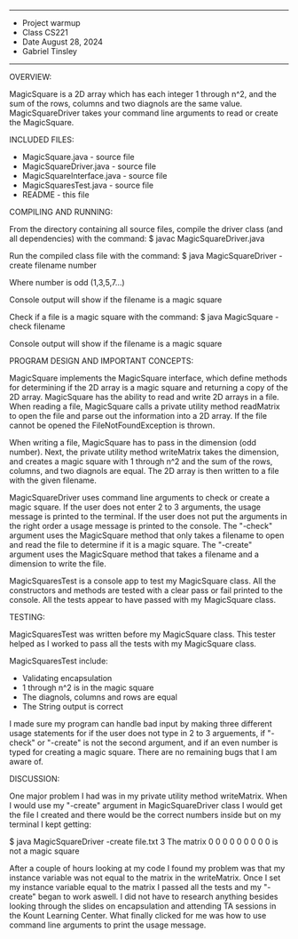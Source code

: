 ****************
* Project warmup
* Class CS221
* Date August 28, 2024
* Gabriel Tinsley
**************** 

OVERVIEW:

 MagicSquare is a 2D array which has each integer 1 through n^2,
 and the sum of the rows, columns and two diagnols are the same value. 
 MagicSquareDriver takes your command line arguments to read or create 
 the MagicSquare.


INCLUDED FILES:

 * MagicSquare.java - source file
 * MagicSquareDriver.java - source file
 * MagicSquareInterface.java - source file
 * MagicSquaresTest.java - source file
 * README - this file


COMPILING AND RUNNING:

 From the directory containing all source files, compile the 
 driver class (and all dependencies) with the command:
 $ javac MagicSquareDriver.java

 Run the compiled class file with the command:
 $ java MagicSquareDriver -create filename number

 Where number is odd (1,3,5,7...)

 Console output will show if the filename is a magic square

 Check if a file is a magic square with the command:
 $ java MagicSquare -check filename

 Console output will show if the filename is a magic square


PROGRAM DESIGN AND IMPORTANT CONCEPTS:

 MagicSquare implements the MagicSquare interface, which define methods for
 determining if the 2D array is a magic square and returning a copy of the 
 2D array. MagicSquare has the ability to read and write 2D arrays in a file. 
 When reading a file, MagicSquare calls a private utility method readMatrix to 
 open the file and parse out the information into a 2D array. If the file
 cannot be opened the FileNotFoundException is thrown.

 When writing a file, MagicSquare has to pass in the dimension (odd number).
 Next, the private utility method writeMatrix takes the dimension, and creates
 a magic square with 1 through n^2 and the sum of the rows, columns, and two
 diagnols are equal. The 2D array is then written to a file with the given
 filename.

 MagicSquareDriver uses command line arguments to check or create a magic 
 square. If the user does not enter 2 to 3 arguments, the usage message
 is printed to the terminal. If the user does not put the arguments in the 
 right order a usage message is printed to the console. The "-check" argument
 uses the MagicSquare method that only takes a filename to open and read the 
 file to determine if it is a magic square. The "-create" argument uses the
 MagicSquare method that takes a filename and a dimension to write the file.

 MagicSquaresTest is a console app to test my MagicSquare class. All the
 constructors and methods are tested with a clear pass or fail printed to
 the console. All the tests appear to have passed with my MagicSquare class.


TESTING:

 MagicSquaresTest was written before my MagicSquare class. This tester helped
 as I worked to pass all the tests with my MagicSquare class.

 MagicSquaresTest include:
 - Validating encapsulation
 - 1 through n^2 is in the magic square
 - The diagnols, columns and rows are equal
 - The String output is correct

 I made sure my program can handle bad input by making three different usage
 statements for if the user does not type in 2 to 3 arguements, if "-check" or 
 "-create" is not the second argument, and if an even number is typed for creating
 a magic square. There are no remaining bugs that I am aware of.


DISCUSSION:
 
 One major problem I had was in my private utility method writeMatrix. When I
 would use my "-create" argument in MagicSquareDriver class I would get the file
 I created and there would be the correct numbers inside but on my terminal I
 kept getting:

 $ java MagicSquareDriver -create file.txt 3
 The matrix
 0 0 0 
 0 0 0
 0 0 0
 is not a magic square

 After a couple of hours looking at my code I found my problem was that my 
 instance variable was not equal to the matrix in the writeMatrix. Once I 
 set my instance variable equal to the matrix I passed all the tests and 
 my "-create" began to work aswell.
 I did not have to research anything besides looking through the slides on 
 encapsulation and attending TA sessions in the Kount Learning Center. What
 finally clicked for me was how to use command line arguments to print the
 usage message.